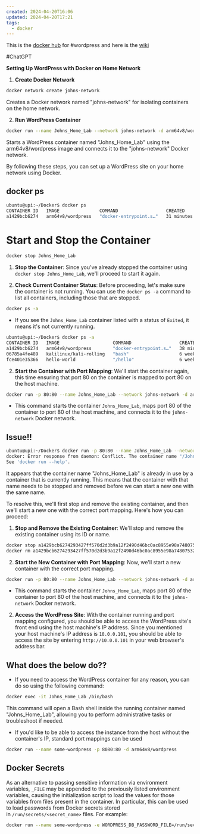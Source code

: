 ```yaml
---
created: 2024-04-20T16:06
updated: 2024-04-20T17:21
tags:
  - docker
---
```



This is the [docker hub](https://hub.docker.com/r/arm64v8/wordpress) for #wordpress and here is the [wiki](https://en.wikipedia.org/wiki/WordPress)

#ChatGPT 


**Setting Up WordPress with Docker on Home Network**

1. **Create Docker Network**

```bash
docker network create johns-network
```

Creates a Docker network named "johns-network" for isolating containers on the home network.

2. **Run WordPress Container**

```bash
docker run --name Johns_Home_Lab --network johns-network -d arm64v8/wordpress
```

Starts a WordPress container named "Johns_Home_Lab" using the arm64v8/wordpress image and connects it to the "johns-network" Docker network.

By following these steps, you can set up a WordPress site on your home network using Docker.

## docker ps

```bash
ubuntu@upi:~/Docker$ docker ps
CONTAINER ID   IMAGE               COMMAND                  CREATED          STATUS          PORTS     NAMES
a1429bcb6274   arm64v8/wordpress   "docker-entrypoint.s…"   31 minutes ago   Up 31 minutes   80/tcp    Johns_Home_Lab
```


# Start and Stop the Container

```bash
docker stop Johns_Home_Lab
```

1. **Stop the Container**: Since you've already stopped the container using `docker stop Johns_Home_Lab`, we'll proceed to start it again.


1. **Check Current Container Status**: Before proceeding, let's make sure the container is not running. You can use the `docker ps -a` command to list all containers, including those that are stopped.
```bash
docker ps -a
```

- If you see the `Johns_Home_Lab` container listed with a status of `Exited`, it means it's not currently running.

```bash
ubuntu@upi:~/Docker$ docker ps -a
CONTAINER ID   IMAGE                    COMMAND                  CREATED          STATUS                     PORTS     NAMES
a1429bcb6274   arm64v8/wordpress        "docker-entrypoint.s…"   38 minutes ago   Exited (0) 5 minutes ago             Johns_Home_Lab
06785a4fe489   kalilinux/kali-rolling   "bash"                   6 weeks ago      Exited (137) 3 weeks ago             happy_hugle
fce401e35366   hello-world              "/hello"                 6 weeks ago      Exited (0) 6 weeks ago               wizardly_sinoussi
```


2. **Start the Container with Port Mapping**: We'll start the container again, this time ensuring that port 80 on the container is mapped to port 80 on the host machine.

```bash
docker run -p 80:80 --name Johns_Home_Lab --network johns-network -d arm64v8/wordpress
```

- This command starts the container `Johns_Home_Lab`, maps port 80 of the container to port 80 of the host machine, and connects it to the `johns-network` Docker network.

## Issue!!

```bash
ubuntu@upi:~/Docker$ docker run -p 80:80 --name Johns_Home_Lab --network johns-network -d arm64v8/wordpress
docker: Error response from daemon: Conflict. The container name "/Johns_Home_Lab" is already in use by container "a1429bcb6274293427ff570d2d3b9a12f2490d46bc0ac8955e98a74807532cbe". You have to remove (or rename) that container to be able to reuse that name.
See 'docker run --help'.
```


  
It appears that the container name "Johns_Home_Lab" is already in use by a container that is currently running. This means that the container with that name needs to be stopped and removed before we can start a new one with the same name.

To resolve this, we'll first stop and remove the existing container, and then we'll start a new one with the correct port mapping. Here's how you can proceed:

1. **Stop and Remove the Existing Container**: We'll stop and remove the existing container using its ID or name.
```bash
docker stop a1429bcb6274293427ff570d2d3b9a12f2490d46bc0ac8955e98a74807532cbe 
docker rm a1429bcb6274293427ff570d2d3b9a12f2490d46bc0ac8955e98a74807532cbe
```

2. **Start the New Container with Port Mapping**: Now, we'll start a new container with the correct port mapping.

```bash
docker run -p 80:80 --name Johns_Home_Lab --network johns-network -d arm64v8/wordpress
```

- This command starts the container `Johns_Home_Lab`, maps port 80 of the container to port 80 of the host machine, and connects it to the `johns-network` Docker network.



    
2. **Access the WordPress Site**: With the container running and port mapping configured, you should be able to access the WordPress site's front end using the host machine's IP address. Since you mentioned your host machine's IP address is `10.0.0.101`, you should be able to access the site by entering `http://10.0.0.101` in your web browser's address bar.


## What does the below do??

- If you need to access the WordPress container for any reason, you can do so using the following command:

```bash
docker exec -it Johns_Home_Lab /bin/bash
```

This command will open a Bash shell inside the running container named "Johns_Home_Lab", allowing you to perform administrative tasks or troubleshoot if needed.




- If you'd like to be able to access the instance from the host without the container's IP, standard port mappings can be used

```bash
docker run --name some-wordpress -p 8080:80 -d arm64v8/wordpress
```


## Docker Secrets

As an alternative to passing sensitive information via environment variables, `_FILE` may be appended to the previously listed environment variables, causing the initialization script to load the values for those variables from files present in the container. In particular, this can be used to load passwords from Docker secrets stored in `/run/secrets/<secret_name>` files. For example:

```bash
docker run --name some-wordpress -e WORDPRESS_DB_PASSWORD_FILE=/run/secrets/mysql-root ... -d arm64v8/wordpress:tag
```